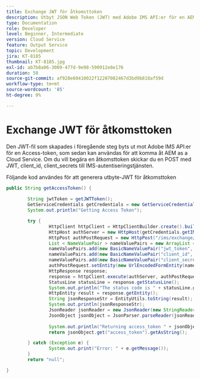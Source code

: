 ```yaml
---
title: Exchange JWT för åtkomsttoken
description: Utbyt JSON Web Token (JWT) med Adobe IMS API:er för en AEM åtkomsttoken.
type: Documentation
role: Developer
level: Beginner, Intermediate
version: Cloud Service
feature: Output Service
topic: Development
jira: KT-8185
thumbnail: KT-8185.jpg
exl-id: ab7b8a06-3009-477d-9e98-590912e8e176
duration: 58
source-git-commit: af928e60410022f12207082467d3bd9b818af59d
workflow-type: tm+mt
source-wordcount: '85'
ht-degree: 0%

---
```


# Exchange JWT för åtkomsttoken


Den JWT-fil som skapades i föregående steg byts ut mot Adobe IMS API:er för en Access-token, som sedan kan användas för att komma åt AEM as a Cloud Service. Om du vill begära en åtkomsttoken skickar du en POST med JWT, client_id, client_secrets till IMS-autentiseringstjänsten.

Följande kod användes för att generera utbyte-JWT för åtkomsttoken

```java
public String getAccessToken() {
        
        String jwtToken = getJWTToken();
        GetServiceCredentials getCredentials = new GetServiceCredentials();
        System.out.println("Getting Access Token");

        try {
                HttpClient httpClient = HttpClientBuilder.create().build();
                HttpHost authServer = new HttpHost(getCredentials.getIMS_ENDPOINT(), 443, "https");
                HttpPost authPostRequest = new HttpPost("/ims/exchange/jwt");
                List < NameValuePair > nameValuePairs = new ArrayList < NameValuePair > ();
                nameValuePairs.add(new BasicNameValuePair("jwt_token", jwtToken));
                nameValuePairs.add(new BasicNameValuePair("client_id", getCredentials.getCLIENT_ID()));
                nameValuePairs.add(new BasicNameValuePair("client_secret", getCredentials.getCLIENT_SECRET()));
                authPostRequest.setEntity(new UrlEncodedFormEntity(nameValuePairs, Consts.UTF_8));
                HttpResponse response;
                response = httpClient.execute(authServer, authPostRequest);
                StatusLine statusLine = response.getStatusLine();
                System.out.println("The status code is " + statusLine.getStatusCode());
                HttpEntity result = response.getEntity();
                String jsonResponseStr = EntityUtils.toString(result);
                System.out.println(jsonResponseStr);
                JsonReader jsonReader = new JsonReader(new StringReader(jsonResponseStr));
                JsonObject jsonObject = JsonParser.parseReader(jsonReader).getAsJsonObject();
                
                System.out.println("Returning access_token " + jsonObject.get("access_token").getAsString());
                return jsonObject.get("access_token").getAsString();

        } catch (Exception e) {
                System.out.print("Error: " + e.getMessage());
        }
        return "null";

}
```
